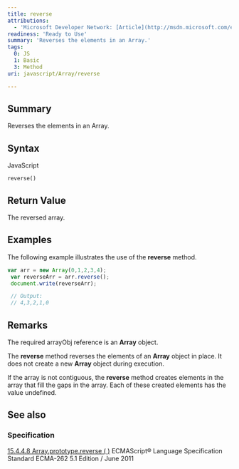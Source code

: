 ```yaml
---
title: reverse
attributions:
  - 'Microsoft Developer Network: [Article](http://msdn.microsoft.com/en-us/library/ie/3333858x(v=vs.94).aspx)'
readiness: 'Ready to Use'
summary: 'Reverses the elements in an Array.'
tags:
  0: JS
  1: Basic
  3: Method
uri: javascript/Array/reverse

---
```

## <span>Summary</span>

Reverses the elements in an Array.

## <span>Syntax</span>

<span class="language">JavaScript</span>

    reverse()

## <span>Return Value</span>

The reversed array.

## <span>Examples</span>

The following example illustrates the use of the **reverse** method.

``` js
var arr = new Array(0,1,2,3,4);
 var reverseArr = arr.reverse();
 document.write(reverseArr);

 // Output:
 // 4,3,2,1,0
```

## <span>Remarks</span>

The required arrayObj reference is an **Array** object.

The **reverse** method reverses the elements of an **Array** object in place. It does not create a new **Array** object during execution.

If the array is not contiguous, the **reverse** method creates elements in the array that fill the gaps in the array. Each of these created elements has the value undefined.

## <span>See also</span>

### <span>Specification</span>

[15.4.4.8 Array.prototype.reverse ( )](http://www.ecma-international.org/ecma-262/5.1/#sec-15.4.4.8) ECMAScript® Language Specification Standard ECMA-262 5.1 Edition / June 2011

